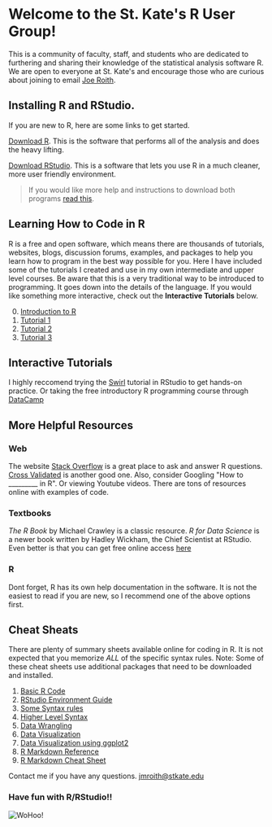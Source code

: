 # Welcome to the St. Kate's R User Group!

This is a community of faculty, staff, and students who are dedicated to furthering and sharing their knowledge of the statistical analysis software R. We are open to everyone at St. Kate's and encourage those who are curious about joining to email [Joe Roith](jmroith@stkate.edu). 

## Installing R and RStudio.

If you are new to R, here are some links to get started.

[Download R](https://www.r-project.org/). This is the software that performs all of the analysis and does the heavy lifting.

[Download RStudio](https://www.rstudio.com/). This is a software that lets you use R in a much cleaner, more user friendly environment.


> If you would like more help and instructions to download both programs [read this](R_download_data_importing.pdf).

## Learning How to Code in R

R is a free and open software, which means there are thousands of tutorials, websites, blogs, discussion forums, examples, and packages to help you learn how to program in the best way possible for you. Here I have included some of the tutorials I created and use in my own intermediate and upper level courses. Be aware that this is a very traditional way to be introduced to programming. It goes down into the details of the language. If you would like something more interactive, check out the **Interactive Tutorials** below.

0. [Introduction to R](IntroR1.pdf)
1. [Tutorial 1](RTutorial_1.pdf)
2. [Tutorial 2](RTutorial_2.pdf)
3. [Tutorial 3](RTutorial_3.pdf)

## Interactive Tutorials

I highly reccomend trying the [Swirl](http://swirlstats.com/) tutorial in RStudio to get hands-on practice.
Or taking the free introductory R programming course through [DataCamp](https://www.datacamp.com/courses/free-introduction-to-r)

## More Helpful Resources
### Web
The website [Stack Overflow](https://stackoverflow.com/) is a great place to ask and answer R questions.
[Cross Validated](https://stats.stackexchange.com/questions/tagged/r) is another good one.
Also, consider Googling "How to _________ in R". Or viewing Youtube videos. There are tons of resources online with examples of code.

### Textbooks
*The R Book* by Michael Crawley is a classic resource.
*R for Data Science* is a newer book written by Hadley Wickham, the Chief Scientist at RStudio. Even better is that you can get free online access [here](http://r4ds.had.co.nz/)

### R
Dont forget, R has its own help documentation in the software. It is not the easiest to read if you are new, so I recommend one of the above options first.

## Cheat Sheats
There are plenty of summary sheets available online for coding in R. It is not expected that you memorize *ALL* of the specific syntax rules. Note: Some of these cheat sheets use additional packages that need to be downloaded and installed.

1. [Basic R Code](BasicRcode.pdf)
2. [RStudio Environment Guide](rstudio-ide.pdf)
3. [Some Syntax rules](syntax.pdf)
4. [Higher Level Syntax](r-cheat-sheet-3.pdf)
5. [Data Wrangling](data-wrangling-cheatsheet.pdf)
6. [Data Visualization](data-visualization-2.1.pdf)
7. [Data Visualization using ggplot2](ggplot2-cheatsheet.pdf)
8. [R Markdown Reference](rmarkdown-reference.pdf)
9. [R Markdown Cheat Sheet](rmarkdown-cheatsheet.pdf)

Contact me if you have any questions. jmroith@stkate.edu

### Have fun with R/RStudio!!
![WoHoo!](kermit_statistics.gif)

